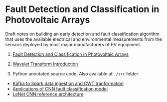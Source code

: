 # Fault Detection and Classification in Photovoltaic Arrays

Draft notes on building an early detection and fault classification algorithm that uses the available electrical and environmental measurements from the sensors deployed by most major manufacturers of PV equipment.

1. [Fault Detection and Classification in Photovoltaic Arrays](<Fault_Detection_and_Classification_in_Photovoltaic_Arrays.markdown>)

2. [Wavelet Transform Introduction](<Wavelet_Transform_intro.markdown>)

3. Python annotated source code. Also available at `./src` folder
- [Kafka to Spark data ingestion and CWT tranformation](<ingest_data_py.markdown>)
- [Applications of CNN fault classification model](<predict_fault_py.markdown>)
- [LeNet CNN reference architecture](<lenet_cnn_py.markdown>)
    
